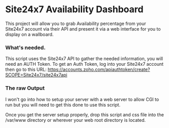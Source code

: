 # Site24x7 Availability Dashboard
This project will allow you to grab Availability percentage from your Site24x7 account via their API and present it via a web interface for you to display on a wallboard.

### What's needed.
This script uses the Site24x7 API to gather the needed information, you will need an AUTH Token. To get an Auth Token, log into your Site24x7 account then go to this URL:
https://accounts.zoho.com/apiauthtoken/create?SCOPE=Site24x7/site24x7api

### The raw Output
I won't go into how to setup your server with a web server to allow CGI to run but you will need to get this done to use this script.

Once you get the server setup properly, drop this script and css file into the /var/www directory or wherever your web root directory is located. 
